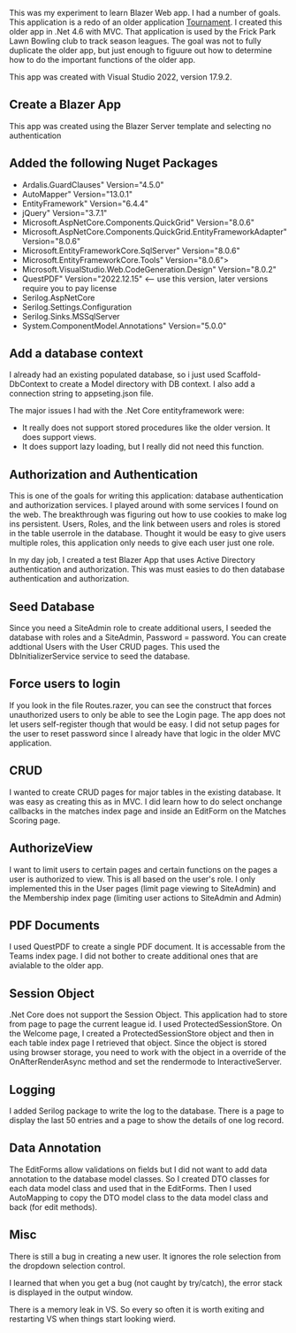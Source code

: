 This was my experiment to learn Blazer Web app. I had a number of goals. This application is a redo of an older application [Tournament](https://github/jeffreylederer/tournament). I created this older app in .Net 4.6 with MVC. That application is used by the Frick Park Lawn Bowling club to track season leagues. The goal was not to fully duplicate the older app, but just enough to figuure out how to determine how to do the important functions of the older app.

This app was created with Visual Studio 2022, version 17.9.2.

## Create a Blazer App ##
This app was created using the Blazer Server template and selecting no authentication

## Added the following Nuget Packages
* Ardalis.GuardClauses" Version="4.5.0" 
* AutoMapper" Version="13.0.1" 
* EntityFramework" Version="6.4.4" 
* jQuery" Version="3.7.1" 
* Microsoft.AspNetCore.Components.QuickGrid" Version="8.0.6" 
* Microsoft.AspNetCore.Components.QuickGrid.EntityFrameworkAdapter" Version="8.0.6" 
* Microsoft.EntityFrameworkCore.SqlServer" Version="8.0.6" 
* Microsoft.EntityFrameworkCore.Tools" Version="8.0.6">
* Microsoft.VisualStudio.Web.CodeGeneration.Design" Version="8.0.2" 
* QuestPDF" Version="2022.12.15" <-- use this version, later versions require you to pay license
* Serilog.AspNetCore
* Serilog.Settings.Configuration
* Serilog.Sinks.MSSqlServer
* System.ComponentModel.Annotations" Version="5.0.0" 

## Add a database context ##
I already had an existing populated database, so i just used Scaffold-DbContext to create a Model directory with DB context. I also add a connection string to appseting.json file.

The major issues I had with the .Net Core entityframework were:
* It really does not support stored procedures like the older version. It does support views.
* It does support lazy loading, but I really did not need this function.

## Authorization and Authentication
This is one of the goals for writing this application: database authentication and authorization services. I played around with some services I found on the web. The breakthrough was figuring out how to use cookies to make log ins persistent. Users, Roles, and the link 
between users and roles is stored in the table userrole in the database. Thought it would be easy to give users multiple roles, this application only needs to give each user just one role.

In my day job, I created a test Blazer App that uses Active Directory authentication and authorization. This was must easies to do then database authentication and authorization. 

## Seed Database
Since you need a SiteAdmin role to create additional users, I seeded the database with roles and a SiteAdmin, Password = password. You can create addtional Users with the User CRUD pages. This used the DbInitializerService service to seed the database.

## Force users to login
If you look in the file Routes.razer, you can see the construct that forces unauthorized users to only be able to see the Login page. The app does not let users self-register though that would be easy. I did not setup pages for the user to reset password since I already have that logic in the older MVC application.

## CRUD ##
I wanted to create CRUD pages for major tables in the existing database. It was easy as creating this as in MVC. I did learn how to do select onchange callbacks in the matches index page and inside an EditForm on the Matches Scoring page.

## AuthorizeView ##
I want to limit users to certain pages and certain functions on the pages a user is authorized to view. This is all based on the user's role. I only implemented this in the User pages (limit page viewing to SiteAdmin) and the Membership index page 
(limiting user actions to SiteAdmin and Admin)

## PDF Documents ##
I used QuestPDF to create a single PDF document. It is accessable from the Teams index page. I did not bother to create additional ones that are avialable to the older app.

## Session Object ##
.Net Core does not support the Session Object. This application had to store from page to page the current league id.  I used ProtectedSessionStore. On the Welcome page, I created a ProtectedSessionStore object and then in each table index page I retrieved that object.
Since the object is stored using browser storage, you need to work with the object in a override of the OnAfterRenderAsync method and set the rendermode to InteractiveServer.

## Logging ##
I added Serilog package to write the log to the database. There is a page to display the last 50 entries and a page to show the details of one log record.

## Data Annotation
The EditForms allow validations on fields but I did not want to add data annotation to the database model classes. So I created DTO classes for each data model class and used that in the EditForms. Then I used AutoMapping to copy the DTO model class to the data model class and back (for edit methods).

## Misc ##
There is still a bug in creating a new user. It ignores the role selection from the dropdown selection control.

I learned that when you get a bug (not caught by try/catch), the error stack is displayed in the output window.

There is a memory leak in VS. So every so often it is worth exiting and restarting VS when things start looking wierd.





